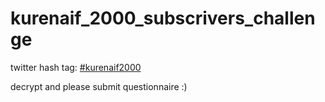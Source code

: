 # kurenaif_2000_subscrivers_challenge

twitter hash tag: [#kurenaif2000](https://twitter.com/hashtag/kurenaif2000)

decrypt and please submit questionnaire :)
